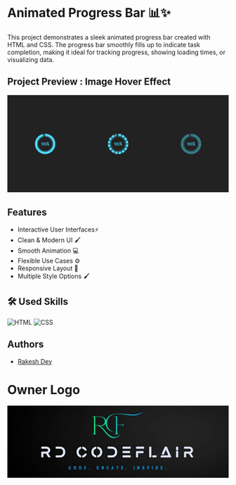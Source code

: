 

# Animated Progress Bar 📊✨

This project demonstrates a sleek animated progress bar created with HTML and CSS. The progress bar smoothly fills up to indicate task completion, making it ideal for tracking progress, showing loading times, or visualizing data.


## Project Preview : Image Hover Effect

![Result](https://github.com/Rakesh-Dey-007/Web_Projects/blob/main/03.%20Progress%20Bar/Result.png)


## Features

- Interactive User Interfaces⚡
- Clean & Modern UI 🖌️
- Smooth Animation 💻
- Flexible Use Cases ⚙️
- Responsive Layout 📱
- Multiple Style Options 🖌️



## 🛠 Used Skills

<p align="left">
  <img src="https://cdn.iconscout.com/icon/free/png-512/free-html-logo-icon-download-in-svg-png-gif-file-formats--brand-company-business-brands-pack-logos-icons-2284975.png?f=webp&w=256" alt="HTML" width="70" height="70">
  <img src="https://cdn.iconscout.com/icon/free/png-512/free-css-logo-icon-download-in-svg-png-gif-file-formats--logos-pack-icons-722685.png?f=webp&w=256" alt="CSS" width="70" height="70">
</p>


## Authors

- [Rakesh Dey](https://github.com/Rakesh-Dey-007)


# Owner Logo

![Logo](https://github.com/Rakesh-Dey-007/Web_Projects/blob/main/01.%20Image%20Search%20Filter/Logo_Crop.jpg)

